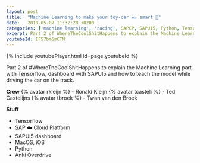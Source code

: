```yaml
---
layout: post
title:  "Machine Learning to make your toy-car 🏎 smart 🧠"
date:   2018-05-07 11:32:28 +0200
categories: ['machine learning', 'racing', SAPCP, SAPUI5, Python, Tensorflow]
excerpt: Part 2 of WhereTheCoolShitHappens to explain the Machine Learning part with Tensorflow & dashboard
youtubeId: IF57bm5mCTM
---
```


{% include youtubePlayer.html id=page.youtubeId %}

Part 2 of #WhereTheCoolShitHappens to explain the Machine Learning part with Tensorflow, dashboard with SAPUI5 and how to teach the model while driving the car on the track.

__Crew__
{% avatar rkleijn %} - Ronald Kleijn
{% avatar tcasteli %} - Ted Castelijns
{% avatar tbroek %} - Twan van den Broek

__Stuff__
- Tensorflow
- SAP ☁️ Cloud Platform
- SAPUI5 dashboard
- MacOS, iOS
- Python
- Anki Overdrive
